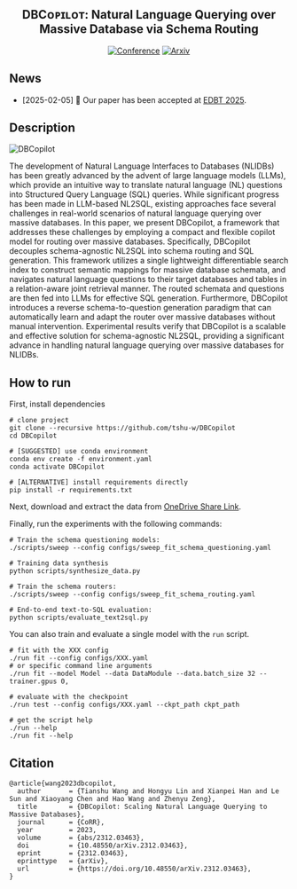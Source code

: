 <div align="center">

<h2 id="your-project-name">DBCᴏᴘɪʟᴏᴛ: Natural Language Querying over Massive Database via Schema Routing</h2>

<p>
  <a href="https://edbticdt2025.upc.edu"><img src="http://img.shields.io/badge/EDBT-2025-4b44ce.svg?style=flat-square" alt="Conference" /></a>
  <a href="https://arxiv.org/abs/2312.03463"><img src="http://img.shields.io/badge/arXiv-2312.03463-B31B1B.svg?style=flat-square" alt="Arxiv" /></a>
</p>

</div>

## News

- [2025-02-05] 🎉 Our paper has been accepted at [EDBT 2025](https://edbticdt2025.upc.edu).

## Description

![DBCopilot](https://github.com/user-attachments/assets/1638199e-2327-47a5-ad54-514cbd41f105)

The development of Natural Language Interfaces to Databases (NLIDBs) has been greatly advanced by the advent of large language models (LLMs), which provide an intuitive way to translate natural language (NL) questions into Structured Query Language (SQL) queries. While significant progress has been made in LLM-based NL2SQL, existing approaches face several challenges in real-world scenarios of natural language querying over massive databases. In this paper, we present DBCopilot, a framework that addresses these challenges by employing a compact and flexible copilot model for routing over massive databases. Specifically, DBCopilot decouples schema-agnostic NL2SQL into schema routing and SQL generation. This framework utilizes a single lightweight differentiable search index to construct semantic mappings for massive database schemata, and navigates natural language questions to their target databases and tables in a relation-aware joint retrieval manner. The routed schemata and questions are then fed into LLMs for effective SQL generation. Furthermore, DBCopilot introduces a reverse schema-to-question generation paradigm that can automatically learn and adapt the router over massive databases without manual intervention. Experimental results verify that DBCopilot is a scalable and effective solution for schema-agnostic NL2SQL, providing a significant advance in handling natural language querying over massive databases for NLIDBs.

## How to run
First, install dependencies
```console
# clone project
git clone --recursive https://github.com/tshu-w/DBCopilot
cd DBCopilot

# [SUGGESTED] use conda environment
conda env create -f environment.yaml
conda activate DBCopilot

# [ALTERNATIVE] install requirements directly
pip install -r requirements.txt
```

Next, download and extract the data from [OneDrive Share Link](https://1drv.ms/u/s!AlCpSo470WIyo-sQPTT1K-mnzpC3fA?e=QISuff).

Finally, run the experiments with the following commands:
```console
# Train the schema questioning models:
./scripts/sweep --config configs/sweep_fit_schema_questioning.yaml

# Training data synthesis
python scripts/synthesize_data.py

# Train the schema routers:
./scripts/sweep --config configs/sweep_fit_schema_routing.yaml

# End-to-end text-to-SQL evaluation:
python scripts/evaluate_text2sql.py
```

You can also train and evaluate a single model with the `run` script.
```console
# fit with the XXX config
./run fit --config configs/XXX.yaml
# or specific command line arguments
./run fit --model Model --data DataModule --data.batch_size 32 --trainer.gpus 0,

# evaluate with the checkpoint
./run test --config configs/XXX.yaml --ckpt_path ckpt_path

# get the script help
./run --help
./run fit --help
```

## Citation
```
@article{wang2023dbcopilot,
  author       = {Tianshu Wang and Hongyu Lin and Xianpei Han and Le Sun and Xiaoyang Chen and Hao Wang and Zhenyu Zeng},
  title        = {DBCopilot: Scaling Natural Language Querying to Massive Databases},
  journal      = {CoRR},
  year         = 2023,
  volume       = {abs/2312.03463},
  doi          = {10.48550/arXiv.2312.03463},
  eprint       = {2312.03463},
  eprinttype   = {arXiv},
  url          = {https://doi.org/10.48550/arXiv.2312.03463},
}
```
